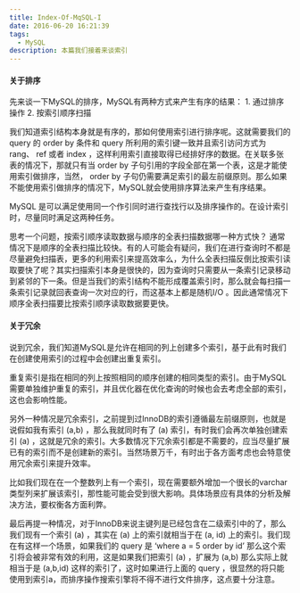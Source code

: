 ```yaml
---
title: Index-Of-MqSQL-I
date: 2016-06-20 16:21:39
tags:
  - MySQL
description: 本篇我们接着来谈索引
---
```


#### 关于排序
先来谈一下MySQL的排序，MySQL有两种方式来产生有序的结果：
    1. 通过排序操作
    2. 按索引顺序扫描

我们知道索引结构本身就是有序的，那如何使用索引进行排序呢。这就需要我们的 query 的 order by 条件和 query 所利用的索引键一致并且索引访问方式为 rang、 ref 或者 index ，这样利用索引直接取得已经排好序的数据。在关联多张表的情况下，那就只有当 order by 子句引用的字段全部在第一个表，这是才能使用索引做排序，当然， order by 子句仍需要满足索引的最左前缀原则。那么如果不能使用索引做排序的情况下，MySQL就会使用排序算法来产生有序结果。

MySQL 是可以满足使用同一个作引同时进行查找行以及排序操作的。在设计索引时，尽量同时满足这两种任务。

思考一个问题，按索引顺序读取数据与顺序的全表扫描数据哪一种方式快？
通常情况下是顺序的全表扫描比较快。有的人可能会有疑问，我们在进行查询时不都是尽量避免扫描表，更多的利用索引来提高效率么，为什么全表扫描反倒比按索引读取要快了呢？其实扫描索引本身是很快的，因为查询时只需要从一条索引记录移动到紧邻的下一条。但是当我们的索引结构不能形成覆盖索引时，那么就会每扫描一条索引记录就回表查询一次对应的行，而这基本上都是随机I/O 。因此通常情况下顺序全表扫描要比按索引顺序读取数据要更快。

#### 关于冗余
说到冗余，我们知道MySQL是允许在相同的列上创建多个索引，基于此有时我们在创建使用索引的过程中会创建出重复索引。

重复索引是指在相同的列上按照相同的顺序创建的相同类型的索引。由于MySQL需要单独维护重复的索引，并且优化器在优化查询的时候也会去考虑全部的索引，这也会影响性能。

另外一种情况是冗余索引，之前提到过InnoDB的索引遵循最左前缀原则，也就是说假如我有索引 (a,b) ，那么我就同时有了 (a) 索引，有时我们会再次单独创建索引 (a) ，这就是冗余的索引。大多数情况下冗余索引都是不需要的，应当尽量扩展已有的索引而不是创建新的索引。当然场景万千，有时出于各方面考虑也会特意使用冗余索引来提升效率。

比如我们现在在一个整数列上有一个索引，现在需要额外增加一个很长的varchar类型列来扩展该索引，那性能可能会受到很大影响。具体场景应有具体的分析及解决方法，要权衡各方面利弊。

最后再提一种情况，对于InnoDB来说主键列是已经包含在二级索引中的了，那么我们现有一个索引 (a) ，其实在 (a) 上的索引就相当于在 (a, id) 上的索引。我们现在有这样一个场景，如果我们的 query 是 ‘where a = 5 order by id’ 那么这个索引将会被非常有效的利用，这是如果我们把索引 (a) ，扩展为 (a,b) 那么实际上就相当于是 (a,b,id) 这样的索引了，这时如果进行上面的 query ，很显然的将只能使用到索引a，而排序操作搜索引擎将不得不进行文件排序，这点要十分注意。
